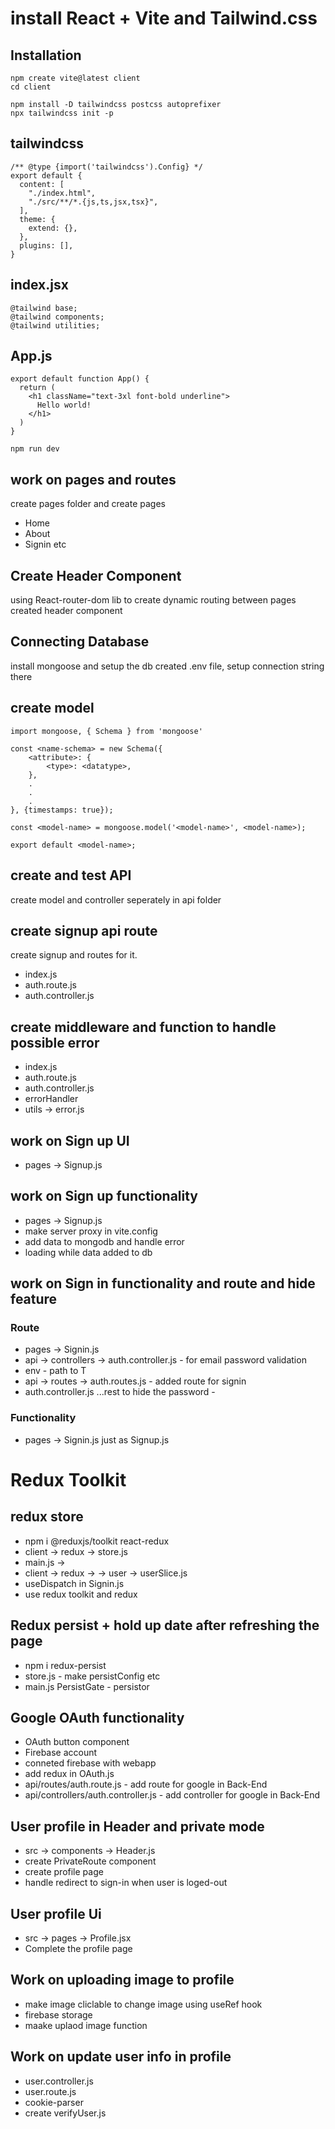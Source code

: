 
# install React + Vite and Tailwind.css 

## Installation
```
npm create vite@latest client
cd client
```

```
npm install -D tailwindcss postcss autoprefixer
npx tailwindcss init -p
```

## tailwindcss
```
/** @type {import('tailwindcss').Config} */
export default {
  content: [
    "./index.html",
    "./src/**/*.{js,ts,jsx,tsx}",
  ],
  theme: {
    extend: {},
  },
  plugins: [],
}
```

## index.jsx
```
@tailwind base;
@tailwind components;
@tailwind utilities;
```

## App.js
```
export default function App() {
  return (
    <h1 className="text-3xl font-bold underline">
      Hello world!
    </h1>
  )
}
```

```
npm run dev
```

## work on pages and routes

create pages folder and create pages 
- Home 
- About 
- Signin etc

## Create Header Component
using React-router-dom lib to create dynamic routing between pages
created header component

## Connecting Database
install mongoose and setup the db
created .env file, setup connection string there

## create model

```
import mongoose, { Schema } from 'mongoose'

const <name-schema> = new Schema({
    <attribute>: {
        <type>: <datatype>,
    },
    .
    .
    .
}, {timestamps: true});

const <model-name> = mongoose.model('<model-name>', <model-name>);

export default <model-name>;

```
## create and test API

create model and controller seperately in api folder

## create signup api route

create signup and routes for it.
- index.js 
- auth.route.js
- auth.controller.js


## create middleware and function to handle possible error

- index.js 
- auth.route.js
- auth.controller.js 
- errorHandler
- utils -> error.js

## work on Sign up UI 

- pages -> Signup.js

## work on Sign up functionality

- pages -> Signup.js
- make server proxy in vite.config
- add data to mongodb and handle error 
- loading while data added to db 

## work on Sign in functionality and route and hide feature

### Route
- pages -> Signin.js
- api -> controllers -> auth.controller.js - for email password validation 
- env - path to T
- api -> routes -> auth.routes.js - added route for signin
- auth.controller.js ...rest to hide the password - 

### Functionality
- pages -> Signin.js just as Signup.js

# Redux Toolkit

## redux store
- npm i @reduxjs/toolkit react-redux
- client -> redux -> store.js
- main.js ->  
- client -> redux -> -> user -> userSlice.js
- useDispatch in Signin.js
- use redux toolkit and redux

## Redux persist + hold up date after refreshing the page 
- npm i redux-persist
- store.js - make persistConfig etc
- main.js PersistGate - persistor 

## Google OAuth functionality
- OAuth button component
- Firebase account 
- conneted firebase with webapp
- add redux in OAuth.js
- api/routes/auth.route.js - add route for google in Back-End
- api/controllers/auth.controller.js - add controller for google in Back-End

## User profile in Header and private mode
- src -> components -> Header.js
- create PrivateRoute component   
- create profile page 
- handle redirect to sign-in when user is loged-out  

## User profile Ui
- src -> pages -> Profile.jsx
- Complete the profile page

## Work on uploading image to profile
- make image cliclable to change image using useRef hook
- firebase storage
- maake uplaod image function
  
## Work on update user info in profile
- user.controller.js
- user.route.js
- cookie-parser
- create verifyUser.js
